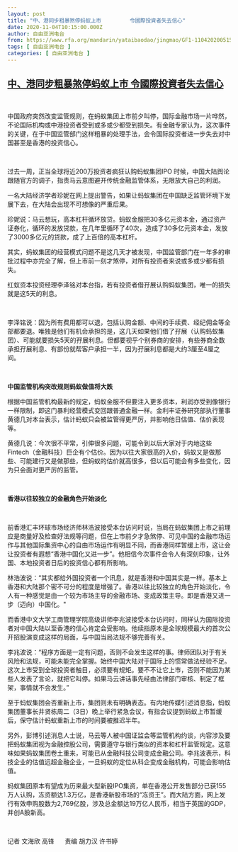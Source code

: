 ```yaml
---
layout: post
title: "中、港同步粗暴煞停蚂蚁上市         令國際投資者失去信心"
date: 2020-11-04T10:15:00.000Z
author: 自由亚洲电台
from: https://www.rfa.org/mandarin/yataibaodao/jingmao/GF1-11042020051535.html
tags: [ 自由亚洲电台 ]
categories: [ 自由亚洲电台 ]
---
```

<!--1604484900000-->
[中、港同步粗暴煞停蚂蚁上市         令國際投資者失去信心](https://www.rfa.org/mandarin/yataibaodao/jingmao/GF1-11042020051535.html)
------

<div>
<p><span id="docs-internal-guid-6e32ea25-7fff-f589-4361-f5a0a823edc1"> </span></p><p> </p><p><span>中国政府突然改变监管规则，在蚂蚁集团上市前夕叫停，国际金融市场一片哗然，不论国际机构或中港投资者受到或多或少都受到损失。有金融专家认为，这次事件的关键，在于中国监管部门这样粗暴的处理手法，会令国际投资者进一步失去对中国甚至是香港的投资信心。</span></p><p> </p><p>过去一周，正当全球将近200万投资者疯狂认购蚂蚁集团IPO 时候，中国大陆舆论跟随官方的调子，指责马云意图避开传统金融监管体系，无限放大自己的利润。</p><p><span>一名大陆经济学者珍妮在网上提出警告，如果让蚂蚁集团在中国缺乏监管环境下发展下去，在大陆会出现不可想像的严重后果。</span></p><p><span>珍妮说：马云想玩，高本杠杆循环放贷。蚂蚁金服把30多亿元资本金，通过资产证券化，循环的发放贷款，在几年里循环了40次，造成了30多亿元资本金，发放了3000多亿元的贷款，成了上百倍的高本杠杆。</span></p><p><span>其实，蚂蚁集团的经营模式问题不是这几天才被发现，中国监管部门在一年多的审批过程中亦完全了解，但上市前一刻才煞停，对所有投资者来说或多或少都有损失。</span></p><p>红蚁资本投资经理李泽铭对本台指，若有投资者借孖展认购蚂蚁集团，唯一的损失就是这5天的利息。</p><p> </p><p>李泽铭说：因为所有费用都可以退，包括认购金额、中间的手续费、经纪佣金等全部都要退。唯独是他们有机会承担的是，这几天如果他们借了孖展（认购蚂蚁集团）、可能就要损失5天的孖展利息。但都要视乎个别券商的安排，有些券商全数承担孖展利息、有部份就帮客户承担一半，因为孖展利息都是大约3厘至4厘之间。</p><p> </p><p><b>中国监管机构突改规则蚂蚁做值将大跌</b></p><p>根据中国监管机构最新的规定，蚂蚁金服不但要注入更多资本，利润亦受到像银行一样限制，即这门暴利经营模式变回跟普通金融一样。金利丰证券研究部执行董事黄德几对本台表示，估计蚂蚁只会被监管得更严厉，并影响他日估值、估价表现等。</p><p><span>黄德几说：今次很不平常，引伸很多问题，可能令到以后大家对于内地这些Fintech（金融科技）巨企有个估价。因为以往大家很高的入价，蚂蚁又是做那些、可能建行又是做那些，但蚂蚁的估价就高很多，但以后可能会有多些变化，因为只会面对更严厉的监管。</span></p><p> </p><p><b>香港以往较独立的金融角色开始淡化</b></p><p> </p><p>前香港汇丰环球市场经济师林浩波接受本台访问时说，当局在蚂蚁集团上市之前理应是商量好及检查好法规等问题，但在上市前夕才急煞停、可见中国的金融市场运作与其他国际集资中心的自由市场运作有明显不同，而香港同样暂缓上市，这让会让投资者有遐想“香港中国化又进一步”。他相信今次事件会令人有深刻印象，让外国、本地投资者日后的投资信心都有所影响。</p><p><span>林浩波说：“其实都给外国投资者一个讯息，就是香港和中国其实是一样。基本上香港和大陆那个密不可分的程度是增强了。香港以往比较独立的角色开始淡化，令人有一种感觉是由一个较为市场主导的金融市场、变成政策主导。即是香港又进一步（迈向）中国化。"</span></p><p><span>而香港中文大学工商管理学院高级讲师李兆波接受本台访问时，同样认为国际投资者对中国大陆以至香港的信心肯定会受影响。他续指原本是全球规模最大的首次公开招股演变成这样的局面，与中国当局法规不够完善有关。</span></p><p><span>李兆波说：“程序方面是一定有问题，否则不会发生这样的事。律师团队对于有关风险和法规，可能未能完全掌握。始终中国大陆对于国际上的惯常做法经验不足。这次上市受到全球投资者触目，必须要有规矩。要不不让它上市，否则不能因为某些人发表了言论，就把它叫停。如果马云讲话事先经由法律部门审核、制定了框架，事情就不会发生。”</span></p><p><span>至于蚂蚁集团会否重新上市，集团则未有明确表态。有内地传媒引述消息指，蚂蚁集团董事长井贤栋周二（3日）晚上举行紧急会议，有指会议提到蚂蚁上市暂缓后，保守估计蚂蚁重新上市的时间要被推迟半年。</span></p><p><span>另外，彭博引述消息人士说，马云等人被中国证监会等监管机构约谈，内容涉及要把蚂蚁集团视为金融控股公司，需要遵守与银行类似的资本和杠杆监管规定。这意味如果蚂蚁集团卷土重来，可能已从金融科技公司变成金融公司。李兆波表示，科技企业的估值远超金融企业，一旦蚂蚁的定位从科企变成金融机构，可能会影响估值。</span></p><p><span>蚂蚁集团原本有望成为历来最大型新股IPO集资，单在香港公开发售部分已获155万人认购，冻资额达1.3万亿，是香港新股市场的“冻资王”。而大陆方面，网上发行有效申购股数为2,769亿股，涉及总金额达19万亿人民币，相当于英国的GDP，并创A股新高。</span></p><p> </p><p>记者 文海欣 高锋      责编 胡力汉 许书婷</p><p> </p>
</div>
